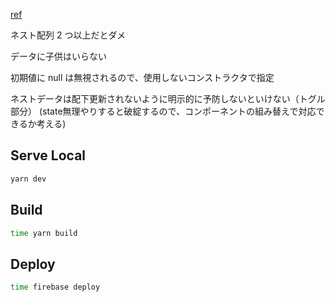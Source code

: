 [ref](https://github.com/firebase/quickstart-js/tree/master/database)

ネスト配列 2 つ以上だとダメ

データに子供はいらない

初期値に null は無視されるので、使用しないコンストラクタで指定

ネストデータは配下更新されないように明示的に予防しないといけない（トグル部分）
(state無理やりすると破綻するので、コンポーネントの組み替えで対応できるか考える)

## Serve Local

```bash
yarn dev
```

## Build

```bash
time yarn build
```

## Deploy

```bash
time firebase deploy
```
